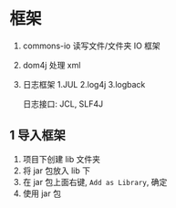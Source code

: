 # 框架

1. commons-io 读写文件/文件夹 IO 框架
2. dom4j 处理 xml
3. 日志框架
   1.JUL
   2.log4j
   3.logback

   日志接口: JCL, SLF4J

## 1 导入框架

1. 项目下创建 lib 文件夹
2. 将 jar 包放入 lib 下
3. 在 jar 包上面右键, `Add as Library`, 确定
4. 使用 jar 包
